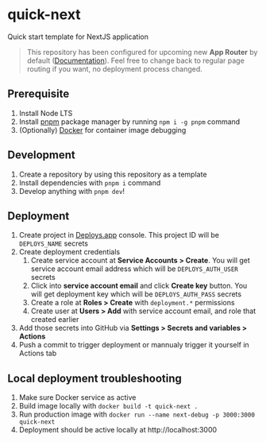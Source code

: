 quick-next
===

Quick start template for NextJS application

> This repository has been configured for upcoming new **App Router** by default ([Documentation](https://beta.nextjs.org/docs/routing/fundamentals)). Feel free to change back to regular page routing if you want, no deployment process changed.

Prerequisite
---

1. Install Node LTS
2. Install [pnpm](https://pnpm.io) package manager by running `npm i -g pnpm` command
3. (Optionally) [Docker](https://docker.com) for container image debugging

Development
---

1. Create a repository by using this repository as a template
2. Install dependencies with `pnpm i` command
3. Develop anything with `pnpm dev`!

Deployment
---

1. Create project in [Deploys.app](https://deploys.app) console. This project ID will be `DEPLOYS_NAME` secrets
2. Create deployment credentials
    1. Create service account at **Service Accounts > Create**. You will get service account email address which will be `DEPLOYS_AUTH_USER` secrets
    2. Click into **service account email** and click **Create key** button. You will get deployment key which will be `DEPLOYS_AUTH_PASS` secrets
    3. Create a role at **Roles > Create** with `deployment.*` permissions
    4. Create user at **Users > Add** with service account email, and role that created earlier
3. Add those secrets into GitHub via **Settings > Secrets and variables > Actions**
4. Push a commit to trigger deployment or mannualy trigger it yourself in Actions tab

Local deployment troubleshooting
---

1. Make sure Docker service as active
2. Build image locally with `docker build -t quick-next .`
3. Run production image with `docker run --name next-debug -p 3000:3000 quick-next`
4. Deployment should be active locally at http://localhost:3000

